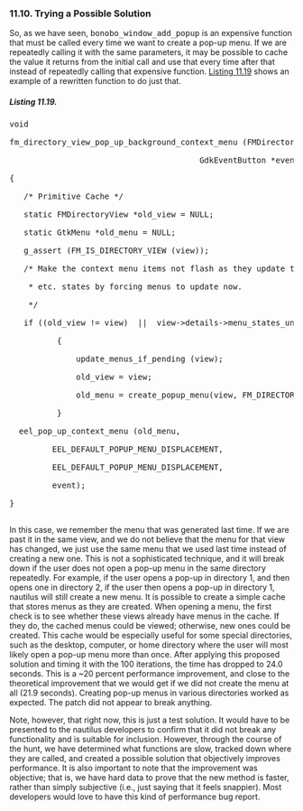 ### 11.10\. Trying a Possible Solution

So, as we <a name="iddle2648"></a><a name="iddle2649"></a><a name="iddle2650"></a><a name="iddle2651"></a><a name="iddle2652"></a>have seen, <tt>bonobo_window_add_popup</tt> is an expensive function that must be called every time we want to create a pop-up menu. If we are repeatedly calling it with the same parameters, it may be possible to cache the value it returns from the initial call and use that every time after that instead of repeatedly calling that expensive function. [Listing 11.19](ch11lev1sec10.html#ch11ex19) shows an example of a rewritten function to do just that.

<a name="ch11ex19"></a>

##### Listing 11.19\.

<pre>void

fm_directory_view_pop_up_background_context_menu (FMDirectoryView *view,

                                        GdkEventButton *event)

{

   /* Primitive Cache */

   static FMDirectoryView *old_view = NULL;

   static GtkMenu *old_menu = NULL;

   g_assert (FM_IS_DIRECTORY_VIEW (view));

   /* Make the context menu items not flash as they update to proper disabled,

    * etc. states by forcing menus to update now.

    */

   if ((old_view != view)  ||  view->details->menu_states_untrustworthy)

          {

              update_menus_if_pending (view);

              old_view = view;

              old_menu = create_popup_menu(view, FM_DIRECTORY_VIEW_POPUP_PATH_BACKGROUND);

          }

  eel_pop_up_context_menu (old_menu,

         EEL_DEFAULT_POPUP_MENU_DISPLACEMENT,

         EEL_DEFAULT_POPUP_MENU_DISPLACEMENT,

         event);

}

</pre>

In this <a name="iddle2653"></a><a name="iddle2654"></a><a name="iddle2655"></a><a name="iddle2656"></a><a name="iddle2657"></a>case, we remember the menu that was generated last time. If we are past it in the same view, and we do not believe that the menu for that view has changed, we just use the same menu that we used last time instead of creating a new one. This is not a sophisticated technique, and it will break down if the user does not open a pop-up menu in the same directory repeatedly. For example, if the user opens a pop-up in directory 1, and then opens one in directory 2, if the user then opens a pop-up in directory 1, nautilus will still create a new menu. It is possible to create a simple cache that stores menus as they are created. When opening a menu, the first check is to see whether these views already have menus in the cache. If they do, the cached menus could be viewed; otherwise, new ones could be created. This cache would be especially useful for some special directories, such as the desktop, computer, or home directory where the user will most likely open a pop-up menu more than once. After applying this proposed solution and timing it with the 100 iterations, the time has dropped to 24.0 seconds. This is a ~20 percent performance improvement, and close to the theoretical improvement that we would get if we did not create the menu at all (21.9 seconds). Creating pop-up menus in various directories worked as expected. The patch did not appear to break anything.

Note, however, that right now, this is just a test solution. It would have to be presented to the nautilus developers to confirm that it did not break any functionality and is suitable for inclusion. However, through the course of the hunt, we have determined what functions are slow, tracked down where they are called, and created a possible solution that objectively improves performance. It is also important to note that the improvement was objective; that is, we have hard data to prove that the new method is faster, rather than simply subjective (i.e., just saying that it feels snappier). Most developers would love to have this <a name="iddle2658"></a><a name="iddle2659"></a><a name="iddle2660"></a><a name="iddle2661"></a><a name="iddle2662"></a>kind of performance bug report.